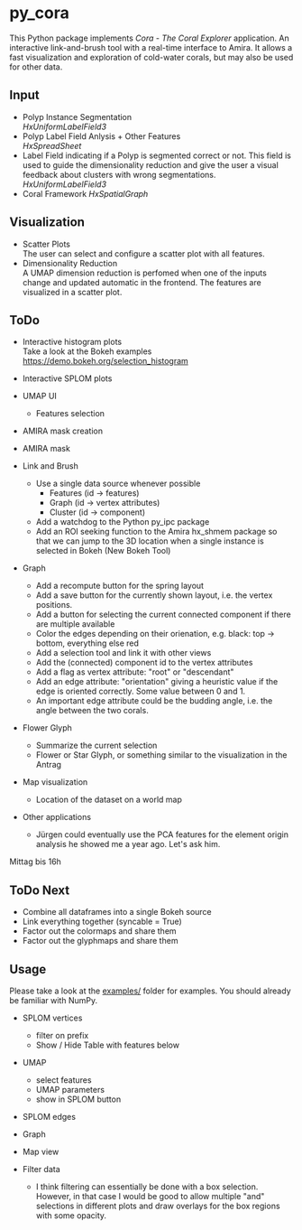 # py_cora

This Python package implements *Cora - The Coral Explorer* application. An interactive link-and-brush tool with a real-time interface to Amira. It allows a fast visualization and exploration of cold-water corals, but may also be used for other data.

## Input

*   Polyp Instance Segmentation\
    *HxUniformLabelField3*
*   Polyp Label Field Anlysis + Other Features\
    *HxSpreadSheet*
*   Label Field indicating if a Polyp is segmented correct or not. This field is used to guide the dimensionality reduction and give the user a visual feedback about clusters with wrong segmentations. \
    *HxUniformLabelField3*
*   Coral Framework
    *HxSpatialGraph*

## Visualization

*   Scatter Plots\
    The user can select and configure a scatter plot with all features.
*   Dimensionality Reduction\
    A UMAP dimension reduction is perfomed when one of the inputs change
    and updated automatic in the frontend. The features are visualized in 
    a scatter plot. 

## ToDo

*   Interactive histogram plots\
    Take a look at the Bokeh examples https://demo.bokeh.org/selection_histogram
*   Interactive SPLOM plots
*   UMAP UI
    *   Features selection
*   AMIRA mask creation
*   AMIRA mask 

*   Link and Brush
    *   Use a single data source whenever possible
        *   Features (id -> features)
        *   Graph (id -> vertex attributes)
        *   Cluster (id -> component)
    *   Add a watchdog to the Python py_ipc package
    *   Add an ROI seeking function to the Amira hx_shmem package so that
        we can jump to the 3D location when a single instance is selected
        in Bokeh (New Bokeh Tool)
*   Graph   
    *   Add a recompute button for the spring layout
    *   Add a save button for the currently shown layout, i.e. the vertex positions.
    *   Add a button for selecting the current connected component if there 
        are multiple available
    *   Color the edges depending on their orienation, e.g.
        black: top -> bottom, everything else red
    *   Add a selection tool and link it with other views
    *   Add the (connected) component id to the vertex attributes
    *   Add a flag as vertex attribute: "root" or "descendant"
    *   Add an edge attribute: "orientation" giving a heuristic value if the edge is oriented correctly. Some value between 0 and 1.
    *   An important edge attribute could be the budding angle, i.e. the angle between the two corals.
*   Flower Glyph    
    *   Summarize the current selection 
    *   Flower or Star Glyph, or something similar to the visualization in the Antrag
*   Map visualization
    *   Location of the dataset on a world map
*   Other applications
    *   Jürgen could eventually use the PCA features for the element origin analysis
        he showed me a year ago. Let's ask him.

Mittag bis 16h
## ToDo Next

*   Combine all dataframes into a single Bokeh source
*   Link everything together (syncable = True)
*   Factor out the colormaps and share them
*   Factor out the glyphmaps and share them

## Usage

Please take a look at the [examples/](./examples) folder for examples. You should already be familiar with NumPy.


*   SPLOM vertices
    *   filter on prefix
    *   Show / Hide Table with features below
*   UMAP
    *   select features
    *   UMAP parameters
    *   show in SPLOM button
*   SPLOM edges
*   Graph
*   Map view

*   Filter data
    *   I think filtering can essentially be done with a box selection. 
        However, in that case I would be good to allow multiple "and"
        selections in different plots and draw overlays for the box
        regions with some opacity.
